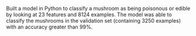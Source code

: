 Built a model in Python to classify a mushroom as being poisonous or edible by looking at 23 features and 8124 examples. The
model was able to classify the mushrooms in the validation set (containing 3250 examples) with an accuracy greater than 99%.
